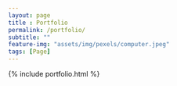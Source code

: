 ```yaml
--- 
layout: page
title : Portfolio 
permalink: /portfolio/
subtitle: "" 
feature-img: "assets/img/pexels/computer.jpeg"
tags: [Page]
---
```


{% include portfolio.html %}
